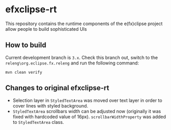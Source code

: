 # efxclipse-rt

This repository contains the runtime components of the e(fx)clipse project allow people to build sophisticated UIs

## How to build

Current development branch is `3.x`.
Check this branch out, switch to the `releng\org.eclipse.fx.releng` and run the following command:

```
mvn clean verify
```

## Changes to original efxclipse-rt
- Selection layer in `StyledTextArea` was moved over text layer in order to cover lines with styled background.
- `StyledTextArea` scrollbars width can be adjusted now (originally it was fixed with hardcoded value of 16px).
`scrollbarWidthProperty` was added to `StyledTextArea` class.
